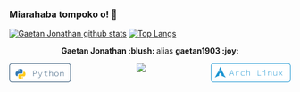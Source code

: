 ### Miarahaba tompoko o! 👋


[![Gaetan Jonathan github stats](https://github-readme-stats.vercel.app/api?username=gaetan1903&show_icons=true&locale=en&title_color=008080&icon_color=008080&include_all_commits=true&count_private=true)](https://github.com/anuraghazra/github-readme-stats)
[![Top Langs](https://github-readme-stats.vercel.app/api/top-langs/?username=gaetan1903&hide=css,html&langs_count=10&layout=compact&locale=en&hide_border=true&title_color=008080)](https://github.com/anuraghazra/github-readme-stats)




<p align=center> <strong> Gaetan Jonathan :blush: </strong> alias <strong> gaetan1903 :joy: </strong> <p>



<a> <img align=left src="https://github.com/Mahalinoro/Mahalinoro/blob/master/assets/python.png"> </a>
<a> <img align=right src="https://github.com/Mahalinoro/Mahalinoro/blob/master/assets/archlinux.png"> </a>


<p align=center> <img width=100 src="https://github.com/odb/official-bash-logo/blob/master/assets/Logos/Identity/PNG/BASH_logo-transparent-bg-color.png"> </p>






